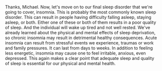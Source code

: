 Thanks, Michael. Now, let's move on to our final sleep disorder that we're
going to cover, insomnia. This is probably the most commonly known sleep
disorder. This can result in people having difficulty falling asleep, staying
asleep, or both. Either one of these or both of them results in a poor quality
of sleep. And the individual will wake up tired and not well rested. We've
already learned about the physical and mental effects of sleep deprivation, so
chronic insomnia may result in detrimental healthy consequences. Acute insomnia
can result from stressful events we experience, traumas or work and family
pressures. It can last from days to weeks. In addition to feeling less
energetic, insomnia may cause one to feel irritable, anxious, even depressed.
This again makes a clear point that adequate sleep and quality of sleep is
essential for our physical and mental health.
